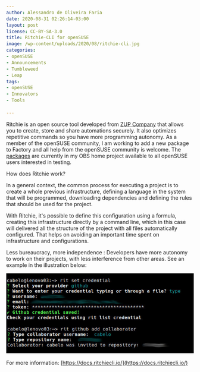 ```yaml
---
author: Alessandro de Oliveira Faria
date: 2020-08-31 02:26:14-03:00
layout: post
license: CC-BY-SA-3.0
title: Ritchie-CLI for openSUSE
image: /wp-content/uploads/2020/08/ritchie-cli.jpg 
categories:
- openSUSE
- Announcements
- Tumbleweed
- Leap
tags:
- openSUSE
- Innovators
- Tools 

---
```


Ritchie is an open source tool developed from [ZUP Company](https://opensource.zup.com.br/) that allows you to create, store and share automations securely. It also optimizes repetitive commands so you have more programming autonomy. As a member of the openSUSE community, I am working to add a new package to Factory and all help from the openSUSE community is welcome. The [packages](https://software.opensuse.org/package/ritchie-cli) are currently in my OBS home project available to all openSUSE users interested in testing.

How does Ritchie work?

In a general context, the common process for executing a project is to create a whole previous infrastructure, defining a language in the system that will be programmed, downloading dependencies and defining the rules that should be used for the project.

With Ritchie, it's possible to define this configuration using a formula, creating this infrastructure directly by a command line, which in this case will delivered all the structure of the project with all files automatically configured. That helps on avoiding an important time spent on infrastructure and configurations.

Less bureaucracy, more independence : Developers have more autonomy to work on their projects, with less interference from other areas. See an example in the illustration below:

![image](/wp-content/uploads/2020/08/ritchie-sample.jpg)

For more information:
[https://docs.ritchiecli.io/](https://docs.ritchiecli.io/)
